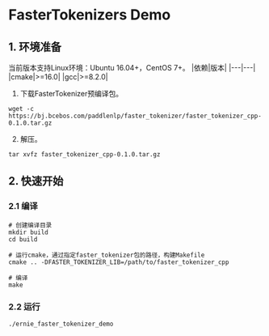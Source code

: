 # FasterTokenizers Demo

## 1. 环境准备

当前版本支持Linux环境：Ubuntu 16.04+，CentOS 7+。
|依赖|版本|
|---|---|
|cmake|>=16.0|
|gcc|>=8.2.0|

1. 下载FasterTokenizer预编译包。

```shell
wget -c https://bj.bcebos.com/paddlenlp/faster_tokenizer/faster_tokenizer_cpp-0.1.0.tar.gz
```

2. 解压。

```shell
tar xvfz faster_tokenizer_cpp-0.1.0.tar.gz
```

## 2. 快速开始

### 2.1 编译

```shell
# 创建编译目录
mkdir build
cd build

# 运行cmake，通过指定faster_tokenizer包的路径，构建Makefile
cmake .. -DFASTER_TOKENIZER_LIB=/path/to/faster_tokenizer_cpp

# 编译
make
```

### 2.2 运行

```shell
./ernie_faster_tokenizer_demo
```
